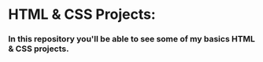# HTML & CSS Projects:

### In this repository you'll be able to see some of my basics HTML & CSS projects. 
